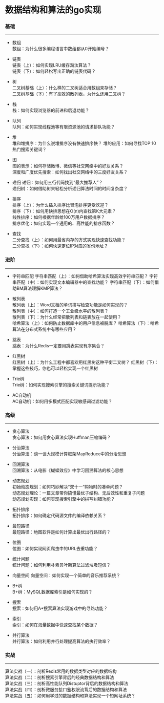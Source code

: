 # 数据结构和算法的go实现

### 基础
***
* 数组  
数组：为什么很多编程语言中数组都从0开始编号？
 
* 链表  
链表（上）：如何实现LRU缓存淘汰算法？  
链表（下）：如何轻松写出正确的链表代码？

* 树  
二叉树基础（上）：什么样的二叉树适合用数组来存储？  
二叉树基础（下）：有了高效的散列表，为什么还用二叉树？  

* 栈  
栈：如何实现浏览器的前进和后退功能？

* 队列   
队列：如何实现线程池等有限资源池的请求排队功能？ 

* 堆  
堆和堆排序：为什么说堆排序没有快速排序快？ 
堆的应用：如何寻找TOP 10热门搜索关键词？
   
* 图  
图的表示：如何存储微博、微信等社交网络中的好友关系？  
深度和广度优先搜索：如何找出社交网络中的三度好友关系？  

* 递归 
递归：如何用三行代码找到“最大推荐人”？  
递归树：如何借助树来轻松分析递归算法时间的时间复杂度？
 
* 排序  
排序（上）：为什么插入排序比冒泡排序更受欢迎？  
排序（下）：如何用快排思想在O(n)内查找第K大元素？  
线性排序：如何根据年龄给100万用户数据排序？  
排序优化：如何实现一个通用的、高性能的排序函数？ 

* 查找  
二分查找（上）：如何用最省内存的方式实现快速查找功能？  
二分查找（下）：如何快速定位IP对应的省份地址？

### 进阶
***
* 字符串匹配
字符串匹配（上）：如何借助哈希算法实现高效字符串匹配？
字符串匹配（中）：如何实现文本编辑器中的查找功能？
字符串匹配（下）：如何借助BM算法理解KMP算法？  

* 散列表  
散列表（上）：Word文档的单词拼写检查功能是如何实现的？   
散列表（中）：如何打造一个工业级水平的散列表？  
散列表（下）：为什么经常把散列表和链表放在一起使用？  
哈希算法（上）：如何防止数据库中的用户信息被脱库？
哈希算法（下）：哈希算法在分布式系统中有哪些应用？
   
* 跳表  
跳表：为什么Redis一定要用跳表实现有序集合？

* 红黑树  
红黑树（上）：为什么工程中都喜欢用红黑树这种平衡二叉树？
红黑树（下）：掌握这些技巧，你也可以轻松实现一个红黑树
 
* Trie树  
Trie树：如何实现搜索引擎的搜索关键词提示功能？
  
* AC自动机  
AC自动机：如何用多模式匹配实现敏感词过滤功能？  

### 高级
***
* 贪心算法  
贪心算法：如何用贪心算法实现Huffman压缩编码？  

* 分治算法  
分治算法：谈一谈大规模计算框架MapReduce中的分治思想  
  
* 回溯算法  
回溯算法：从电影《蝴蝶效应》中学习回溯算法的核心思想  

* 动态规划  
初始动态规划：如何巧妙解决“双十一”购物时的凑单问题？  
动态规划理论：一篇文章带你搞懂最优子结构、无后效性和重复子问题  
动态规划实现：如何实现搜索引擎中的拼写纠错功能？  

* 拓扑排序  
拓扑排序：如何确定代码源文件的编译依赖关系？  

* 最短路径  
最短路径：地图软件是如何计算出最优出行路径的？  

* 位图  
位图：如何实现网页爬虫中的URL去重功能？  

* 统计问题  
统计问题：如何利用朴素贝叶斯算法过滤垃圾短信？  

* 向量空间
向量空间：如何实现一个简单的音乐推荐系统？  

* B+树  
B+树：MySQL数据库索引是如何实现的？  

* 搜索  
搜索：如何用A*搜索算法实现游戏中的寻路功能？  

* 索引  
索引：如何在海量数据中快速查找某个数据？  

* 并行算法  
并行算法：如何利用并行处理提高算法的执行效率？  

### 实战
***
算法实战（一）：剖析Redis常用的数据类型对应的数据结构  
算法实战（二）：剖析搜索引擎背后的经典数据结构和算法  
算法实战（三）：剖析高性能队列Distuptor背后的数据结构和算法  
算法实战（四）：剖析微服务接口鉴权限流背后的数据结构和算法  
算法实战（五）：如何用学过的数据结构和算法实现一个短网址系统？  